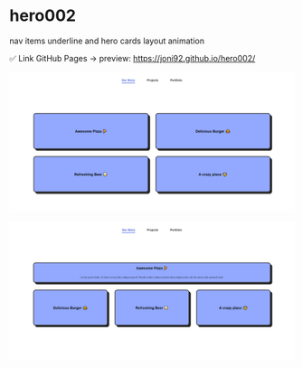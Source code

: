 # hero002
nav items underline and hero cards layout animation


✅ Link GitHub Pages -> preview: https://joni92.github.io/hero002/


![preview.png](https://github.com/Joni92/hero002/blob/main/preview01.png)

![preview.png](https://github.com/Joni92/hero002/blob/main/preview02.png)
